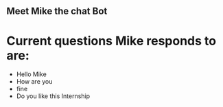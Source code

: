 ## Meet Mike the chat Bot

# Current questions Mike responds to are:
- Hello Mike
- How are you
- fine
- Do you like this Internship